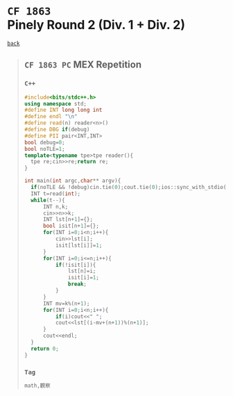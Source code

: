 # `CF 1863` <br>Pinely Round 2 (Div. 1 + Div. 2)

[`back`](../)

> ## `CF 1863 PC` MEX Repetition
>
> ### `C++`
>
> ```c++
> #include<bits/stdc++.h>
> using namespace std;
> #define INT long long int
> #define endl "\n"
> #define read(n) reader<n>()
> #define DBG if(debug)
> #define PII pair<INT,INT>
> bool debug=0;
> bool noTLE=1;
> template<typename tpe>tpe reader(){
> 	tpe re;cin>>re;return re;
> }
>
> int main(int argc,char** argv){
> 	if(noTLE && !debug)cin.tie(0);cout.tie(0);ios::sync_with_stdio(0);
> 	INT t=read(int);
> 	while(t--){
> 		INT n,k;
> 		cin>>n>>k;
> 		INT lst[n+1]={};
> 		bool isit[n+1]={};
> 		for(INT i=0;i<n;i++){
> 			cin>>lst[i];
> 			isit[lst[i]]=1;
> 		}
> 		for(INT i=0;i<=n;i++){
> 			if(!isit[i]){
> 				lst[n]=i;
> 				isit[i]=1;
> 				break;
> 			}
> 		}
> 		INT mv=k%(n+1);
> 		for(INT i=0;i<n;i++){
> 			if(i)cout<<" ";
> 			cout<<lst[(i-mv+(n+1))%(n+1)];
> 		}
> 		cout<<endl;
> 	}
> 	return 0;
> }
> ```
>
> ### `Tag`
>
> ```txt
> math,觀察
> ```

<link id="style_css" rel="stylesheet" type="text/css" href="/OJ_ans/style.css">

